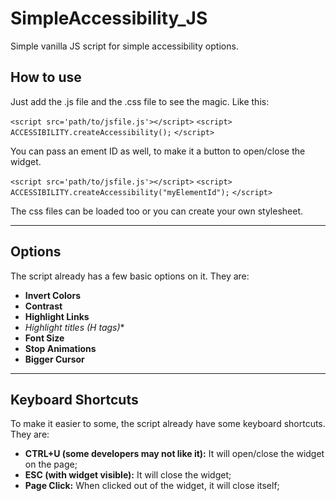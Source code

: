 # SimpleAccessibility_JS
Simple vanilla JS script for simple accessibility options.

## How to use
Just add the .js file and the .css file to see the magic. Like this:

`<script src='path/to/jsfile.js'></script>`
`<script>`
  `ACCESSIBILITY.createAccessibility();`
`</script>`

You can pass an ement ID as well, to make it a button to open/close the widget.


`<script src='path/to/jsfile.js'></script>`
`<script>`
  `ACCESSIBILITY.createAccessibility("myElementId");`
`</script>`

The css files can be loaded too or you can create your own stylesheet.

---

## Options
The script already has a few basic options on it. They are:

- **Invert Colors** 
- **Contrast**
- **Highlight Links**
- **Highlight titles (H* tags)**
- **Font Size**
- **Stop Animations**
- **Bigger Cursor**

---

## Keyboard Shortcuts

To make it easier to some, the script already have some keyboard shortcuts. They are:
- **CTRL+U (some developers may not like it):** It will open/close the widget on the page;
- **ESC (with widget visible):** It will close the widget;
- **Page Click:** When clicked out of the widget, it will close itself;

